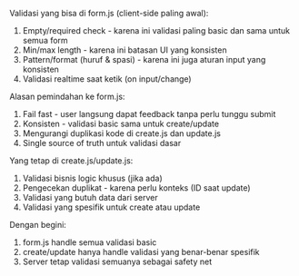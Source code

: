 Validasi yang bisa di form.js (client-side paling awal):
1. Empty/required check - karena ini validasi paling basic dan sama untuk semua form
2. Min/max length - karena ini batasan UI yang konsisten
3. Pattern/format (huruf & spasi) - karena ini juga aturan input yang konsisten
4. Validasi realtime saat ketik (on input/change)

Alasan pemindahan ke form.js:
1. Fail fast - user langsung dapat feedback tanpa perlu tunggu submit
2. Konsisten - validasi basic sama untuk create/update
3. Mengurangi duplikasi kode di create.js dan update.js
4. Single source of truth untuk validasi dasar

Yang tetap di create.js/update.js:
1. Validasi bisnis logic khusus (jika ada)
2. Pengecekan duplikat - karena perlu konteks (ID saat update)
3. Validasi yang butuh data dari server
4. Validasi yang spesifik untuk create atau update

Dengan begini:
1. form.js handle semua validasi basic
2. create/update hanya handle validasi yang benar-benar spesifik
3. Server tetap validasi semuanya sebagai safety net

